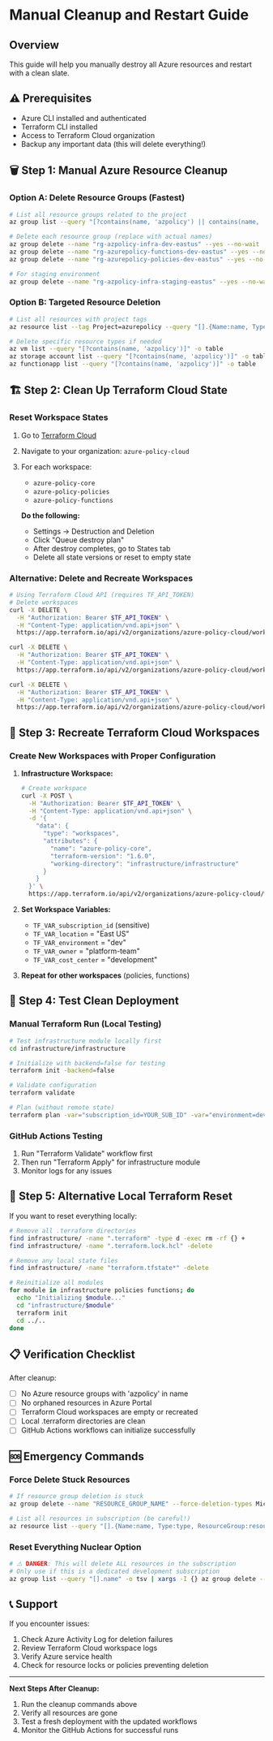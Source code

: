 # Manual Cleanup and Restart Guide

## Overview
This guide will help you manually destroy all Azure resources and restart with a clean slate.

## ⚠️ Prerequisites
- Azure CLI installed and authenticated
- Terraform CLI installed
- Access to Terraform Cloud organization
- Backup any important data (this will delete everything!)

## 🗑️ Step 1: Manual Azure Resource Cleanup

### Option A: Delete Resource Groups (Fastest)
```bash
# List all resource groups related to the project
az group list --query "[?contains(name, 'azpolicy') || contains(name, 'rg-azurepolicy')].name" -o table

# Delete each resource group (replace with actual names)
az group delete --name "rg-azpolicy-infra-dev-eastus" --yes --no-wait
az group delete --name "rg-azurepolicy-functions-dev-eastus" --yes --no-wait
az group delete --name "rg-azurepolicy-policies-dev-eastus" --yes --no-wait

# For staging environment
az group delete --name "rg-azpolicy-infra-staging-eastus" --yes --no-wait
```

### Option B: Targeted Resource Deletion
```bash
# List all resources with project tags
az resource list --tag Project=azurepolicy --query "[].{Name:name, Type:type, ResourceGroup:resourceGroup}" -o table

# Delete specific resource types if needed
az vm list --query "[?contains(name, 'azpolicy')]" -o table
az storage account list --query "[?contains(name, 'azpolicy')]" -o table
az functionapp list --query "[?contains(name, 'azpolicy')]" -o table
```

## 🏗️ Step 2: Clean Up Terraform Cloud State

### Reset Workspace States
1. Go to [Terraform Cloud](https://app.terraform.io/)
2. Navigate to your organization: `azure-policy-cloud`
3. For each workspace:
   - `azure-policy-core`
   - `azure-policy-policies`
   - `azure-policy-functions`

   **Do the following:**
   - Settings → Destruction and Deletion
   - Click "Queue destroy plan"
   - After destroy completes, go to States tab
   - Delete all state versions or reset to empty state

### Alternative: Delete and Recreate Workspaces
```bash
# Using Terraform Cloud API (requires TF_API_TOKEN)
# Delete workspaces
curl -X DELETE \
  -H "Authorization: Bearer $TF_API_TOKEN" \
  -H "Content-Type: application/vnd.api+json" \
  https://app.terraform.io/api/v2/organizations/azure-policy-cloud/workspaces/azure-policy-core

curl -X DELETE \
  -H "Authorization: Bearer $TF_API_TOKEN" \
  -H "Content-Type: application/vnd.api+json" \
  https://app.terraform.io/api/v2/organizations/azure-policy-cloud/workspaces/azure-policy-policies

curl -X DELETE \
  -H "Authorization: Bearer $TF_API_TOKEN" \
  -H "Content-Type: application/vnd.api+json" \
  https://app.terraform.io/api/v2/organizations/azure-policy-cloud/workspaces/azure-policy-functions
```

## 🔄 Step 3: Recreate Terraform Cloud Workspaces

### Create New Workspaces with Proper Configuration

1. **Infrastructure Workspace:**
   ```bash
   # Create workspace
   curl -X POST \
     -H "Authorization: Bearer $TF_API_TOKEN" \
     -H "Content-Type: application/vnd.api+json" \
     -d '{
       "data": {
         "type": "workspaces",
         "attributes": {
           "name": "azure-policy-core",
           "terraform-version": "1.6.0",
           "working-directory": "infrastructure/infrastructure"
         }
       }
     }' \
     https://app.terraform.io/api/v2/organizations/azure-policy-cloud/workspaces
   ```

2. **Set Workspace Variables:**
   - `TF_VAR_subscription_id` (sensitive)
   - `TF_VAR_location` = "East US"
   - `TF_VAR_environment` = "dev"
   - `TF_VAR_owner` = "platform-team"
   - `TF_VAR_cost_center` = "development"

3. **Repeat for other workspaces** (policies, functions)

## 🚀 Step 4: Test Clean Deployment

### Manual Terraform Run (Local Testing)
```bash
# Test infrastructure module locally first
cd infrastructure/infrastructure

# Initialize with backend=false for testing
terraform init -backend=false

# Validate configuration
terraform validate

# Plan (without remote state)
terraform plan -var="subscription_id=YOUR_SUB_ID" -var="environment=dev"
```

### GitHub Actions Testing
1. Run "Terraform Validate" workflow first
2. Then run "Terraform Apply" for infrastructure module
3. Monitor logs for any issues

## 🔧 Step 5: Alternative Local Terraform Reset

If you want to reset everything locally:

```bash
# Remove all .terraform directories
find infrastructure/ -name ".terraform" -type d -exec rm -rf {} +
find infrastructure/ -name ".terraform.lock.hcl" -delete

# Remove any local state files
find infrastructure/ -name "terraform.tfstate*" -delete

# Reinitialize all modules
for module in infrastructure policies functions; do
  echo "Initializing $module..."
  cd "infrastructure/$module"
  terraform init
  cd ../..
done
```

## 📋 Verification Checklist

After cleanup:
- [ ] No Azure resource groups with 'azpolicy' in name
- [ ] No orphaned resources in Azure Portal
- [ ] Terraform Cloud workspaces are empty or recreated
- [ ] Local .terraform directories are clean
- [ ] GitHub Actions workflows can initialize successfully

## 🆘 Emergency Commands

### Force Delete Stuck Resources
```bash
# If resource group deletion is stuck
az group delete --name "RESOURCE_GROUP_NAME" --force-deletion-types Microsoft.Compute/virtualMachines --yes

# List all resources in subscription (be careful!)
az resource list --query "[].{Name:name, Type:type, ResourceGroup:resourceGroup}" -o table
```

### Reset Everything Nuclear Option
```bash
# ⚠️ DANGER: This will delete ALL resources in the subscription
# Only use if this is a dedicated development subscription
az group list --query "[].name" -o tsv | xargs -I {} az group delete --name {} --yes --no-wait
```

## 📞 Support

If you encounter issues:
1. Check Azure Activity Log for deletion failures
2. Review Terraform Cloud workspace logs
3. Verify Azure service health
4. Check for resource locks or policies preventing deletion

---

**Next Steps After Cleanup:**
1. Run the cleanup commands above
2. Verify all resources are gone
3. Test a fresh deployment with the updated workflows
4. Monitor the GitHub Actions for successful runs
